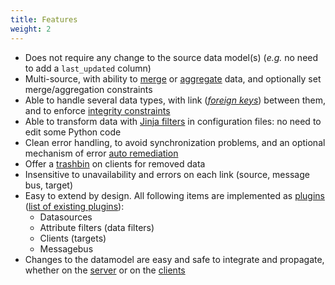 ```yaml
---
title: Features
weight: 2
---
```


- Does not require any change to the source data model(s) (*e.g.* no need to add a `last_updated` column)
- Multi-source, with ability to [merge](../hermes/how-it-works/hermes-server/data-merging/) or [aggregate](../hermes/how-it-works/hermes-server/data-aggregation/) data, and optionally set merge/aggregation constraints
- Able to handle several data types, with link (*[foreign keys](../hermes/how-it-works/hermes-client/foreign-keys/)*) between them, and to enforce [integrity constraints](../hermes/how-it-works/hermes-server/integrity-constraints/)
- Able to transform data with [Jinja filters](https://jinja.palletsprojects.com/en/3.1.x/templates/#filters) in configuration files: no need to edit some Python code
- Clean error handling, to avoid synchronization problems, and an optional mechanism of error [auto remediation](../hermes/how-it-works/hermes-client/auto-remediation/)
- Offer a [trashbin](../hermes/key-concepts/#trashbin) on clients for removed data
- Insensitive to unavailability and errors on each link (source, message bus, target)
- Easy to extend by design. All following items are implemented as [plugins](development/plugins/) ([list of existing plugins](setup/configuration/plugins/)):
  - Datasources
  - Attribute filters (data filters)
  - Clients (targets)
  - Messagebus
- Changes to the datamodel are easy and safe to integrate and propagate, whether on the [server](../maintenance/server-datamodel-update/) or on the [clients](../maintenance/client-datamodel-update/)
